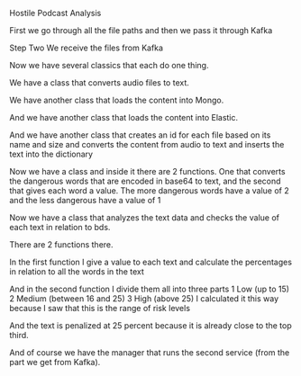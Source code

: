 Hostile Podcast Analysis

First we go through all the file paths 
and then we pass it through Kafka

Step Two
We receive the files from Kafka

Now we have several classics that each do one thing.

We have a class that converts audio files to text.

We have another class that loads the content into Mongo.

And we have another class that loads the content into Elastic.


And we have another class that creates an id for each file based on its name and size
and converts the content from audio to text and inserts the text into the dictionary


Now we have a class and inside it there are 2 functions.
One that converts the dangerous words that are encoded in base64 to text,
and the second that gives each word a value.
The more dangerous words have a value of 2
and the less dangerous have a value of 1

Now we have a class that analyzes the text data and checks the value of each text in relation to bds.

There are 2 functions there.

In the first function I give a value to each text 
and calculate the percentages in relation to all the words in the text

And in the second function I divide them all into three parts
1 Low (up to 15)
2 Medium (between 16 and 25)
3 High (above 25)
I calculated it this way because I saw that this is the range of risk levels

And the text is penalized at 25 percent because it is already close to the top third.

And of course we have the manager that runs the second service (from the part we get from Kafka).
